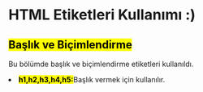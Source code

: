 <h1><b>HTML Etiketleri Kullanımı :)</b></h1>

<h2><mark>Başlık ve Biçimlendirme</mark></h2>
<p>Bu bölümde başlık ve biçimlendirme etiketleri kullanıldı.</p>
<p><li><mark><b>h1,h2,h3,h4,h5:</b></mark></ins>Başlık vermek için kullanılır.<ins></li></p>
